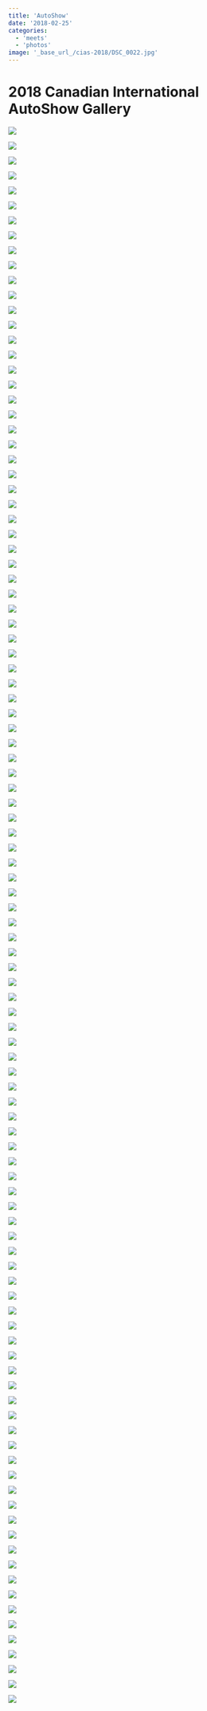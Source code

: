 ```yaml
---
title: 'AutoShow'
date: '2018-02-25'
categories:
  - 'meets'
  - 'photos'
image: '_base_url_/cias-2018/DSC_0022.jpg'
---
```


# 2018 Canadian International AutoShow Gallery

![](_base_url_/cias-2018/DSC_0001.jpg)

![](_base_url_/cias-2018/DSC_0002.jpg)

![](_base_url_/cias-2018/DSC_0003.jpg)

![](_base_url_/cias-2018/DSC_0004.jpg)

![](_base_url_/cias-2018/DSC_0005.jpg)

![](_base_url_/cias-2018/DSC_0006.jpg)

![](_base_url_/cias-2018/DSC_0007.jpg)

![](_base_url_/cias-2018/DSC_0008.jpg)

![](_base_url_/cias-2018/DSC_0009.jpg)

![](_base_url_/cias-2018/DSC_0010.jpg)

![](_base_url_/cias-2018/DSC_0011.jpg)

![](_base_url_/cias-2018/DSC_0012.jpg)

![](_base_url_/cias-2018/DSC_0013.jpg)

![](_base_url_/cias-2018/DSC_0014.jpg)

![](_base_url_/cias-2018/DSC_0015.jpg)

![](_base_url_/cias-2018/DSC_0016.jpg)

![](_base_url_/cias-2018/DSC_0017.jpg)

![](_base_url_/cias-2018/DSC_0018.jpg)

![](_base_url_/cias-2018/DSC_0019.jpg)

![](_base_url_/cias-2018/DSC_0020.jpg)

![](_base_url_/cias-2018/DSC_0021.jpg)

![](_base_url_/cias-2018/DSC_0022.jpg)

![](_base_url_/cias-2018/DSC_0023.jpg)

![](_base_url_/cias-2018/DSC_0024.jpg)

![](_base_url_/cias-2018/DSC_0025.jpg)

![](_base_url_/cias-2018/DSC_0026.jpg)

![](_base_url_/cias-2018/DSC_0027.jpg)

![](_base_url_/cias-2018/DSC_0028.jpg)

![](_base_url_/cias-2018/DSC_0029.jpg)

![](_base_url_/cias-2018/DSC_0030.jpg)

![](_base_url_/cias-2018/DSC_0031.jpg)

![](_base_url_/cias-2018/DSC_0032.jpg)

![](_base_url_/cias-2018/DSC_0033.jpg)

![](_base_url_/cias-2018/DSC_0034.jpg)

![](_base_url_/cias-2018/DSC_0035.jpg)

![](_base_url_/cias-2018/DSC_0036.jpg)

![](_base_url_/cias-2018/DSC_0037.jpg)

![](_base_url_/cias-2018/DSC_0038.jpg)

![](_base_url_/cias-2018/DSC_0039.jpg)

![](_base_url_/cias-2018/DSC_0040.jpg)

![](_base_url_/cias-2018/DSC_0041.jpg)

![](_base_url_/cias-2018/DSC_0042.jpg)

![](_base_url_/cias-2018/DSC_0043.jpg)

![](_base_url_/cias-2018/DSC_0044.jpg)

![](_base_url_/cias-2018/DSC_0045.jpg)

![](_base_url_/cias-2018/DSC_0046.jpg)

![](_base_url_/cias-2018/DSC_0047.jpg)

![](_base_url_/cias-2018/DSC_0048.jpg)

![](_base_url_/cias-2018/DSC_0049.jpg)

![](_base_url_/cias-2018/DSC_0050.jpg)

![](_base_url_/cias-2018/DSC_0051.jpg)

![](_base_url_/cias-2018/DSC_0052.jpg)

![](_base_url_/cias-2018/DSC_0053.jpg)

![](_base_url_/cias-2018/DSC_0054.jpg)

![](_base_url_/cias-2018/DSC_0055.jpg)

![](_base_url_/cias-2018/DSC_0056.jpg)

![](_base_url_/cias-2018/DSC_0057.jpg)

![](_base_url_/cias-2018/DSC_0058.jpg)

![](_base_url_/cias-2018/DSC_0059.jpg)

![](_base_url_/cias-2018/DSC_0060.jpg)

![](_base_url_/cias-2018/DSC_0061.jpg)

![](_base_url_/cias-2018/DSC_0062.jpg)

![](_base_url_/cias-2018/DSC_0063.jpg)

![](_base_url_/cias-2018/DSC_0064.jpg)

![](_base_url_/cias-2018/DSC_0065.jpg)

![](_base_url_/cias-2018/DSC_0066.jpg)

![](_base_url_/cias-2018/DSC_0067.jpg)

![](_base_url_/cias-2018/DSC_0068.jpg)

![](_base_url_/cias-2018/DSC_0069.jpg)

![](_base_url_/cias-2018/DSC_0070.jpg)

![](_base_url_/cias-2018/DSC_0071.jpg)

![](_base_url_/cias-2018/DSC_0072.jpg)

![](_base_url_/cias-2018/DSC_0073.jpg)

![](_base_url_/cias-2018/DSC_0074.jpg)

![](_base_url_/cias-2018/DSC_0075.jpg)

![](_base_url_/cias-2018/DSC_0076.jpg)

![](_base_url_/cias-2018/DSC_0077.jpg)

![](_base_url_/cias-2018/DSC_0078.jpg)

![](_base_url_/cias-2018/DSC_0079.jpg)

![](_base_url_/cias-2018/DSC_0080.jpg)

![](_base_url_/cias-2018/DSC_0081.jpg)

![](_base_url_/cias-2018/DSC_0082.jpg)

![](_base_url_/cias-2018/DSC_0083.jpg)

![](_base_url_/cias-2018/DSC_0084.jpg)

![](_base_url_/cias-2018/DSC_0085.jpg)

![](_base_url_/cias-2018/DSC_0086.jpg)

![](_base_url_/cias-2018/DSC_0087.jpg)

![](_base_url_/cias-2018/DSC_0088.jpg)

![](_base_url_/cias-2018/DSC_0089.jpg)

![](_base_url_/cias-2018/DSC_0090.jpg)

![](_base_url_/cias-2018/DSC_0091.jpg)

![](_base_url_/cias-2018/DSC_0092.jpg)

![](_base_url_/cias-2018/DSC_0093.jpg)

![](_base_url_/cias-2018/DSC_0094.jpg)

![](_base_url_/cias-2018/DSC_0095.jpg)

![](_base_url_/cias-2018/DSC_0096.jpg)

![](_base_url_/cias-2018/DSC_0097.jpg)

![](_base_url_/cias-2018/DSC_0098.jpg)

![](_base_url_/cias-2018/DSC_0099.jpg)

![](_base_url_/cias-2018/DSC_0100.jpg)

![](_base_url_/cias-2018/DSC_0101.jpg)

![](_base_url_/cias-2018/DSC_0102.jpg)

![](_base_url_/cias-2018/DSC_0103.jpg)

![](_base_url_/cias-2018/DSC_0104.jpg)

![](_base_url_/cias-2018/DSC_0105.jpg)

![](_base_url_/cias-2018/DSC_0106.jpg)
